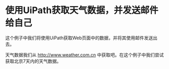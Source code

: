 # 使用UiPath获取天气数据，并发送邮件给自己

这个例子中我们将使用UiPath获取Web页面中的数据，并将其使用邮件发送出去。

天气数据我们从 http://www.weather.com.cn 中获取吧。在这个例子中我们尝试获取北京7天内的天气数据。



